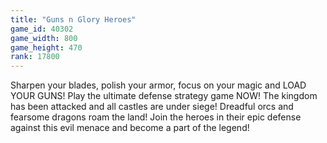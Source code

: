 ```yaml
---
title: "Guns n Glory Heroes"
game_id: 40302
game_width: 800
game_height: 470
rank: 17800
---
```

Sharpen your blades, polish your armor, focus on your magic and LOAD YOUR GUNS! Play the ultimate defense strategy game NOW!
The kingdom has been attacked and all castles are under siege! Dreadful orcs and fearsome dragons roam the land! Join the heroes in their epic defense against this evil menace and become a part of the legend!